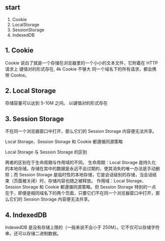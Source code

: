 ## start

1. Cookie
2. LocalStorage
3. SessionStorage
4. IndexedDB

## 1. Cookie

Cookie 说白了就是一个存储在浏览器里的一个小小的文本文件，它附着在 HTTP 请求上
键值对的形式存在, 4k
Cookie 不够大
同一个域名下的所有请求，都会携带 Cookie。

## 2. Local Storage

存储容量可以达到 5-10M 之间。
以键值对的形式存在

## 3. Session Storage

不在同一个浏览器窗口中打开，那么它们的 Session Storage 内容便无法共享。

Local Storage、Session Storage 和 Cookie 都遵循同源策略

Local Storage 与 Session Storage 的区别

两者的区别在于生命周期与作用域的不同。
生命周期：Local Storage 是持久化的本地存储，存储在其中的数据是永远不会过期的，使其消失的唯一办法是手动删除；而 Session Storage 是临时性的本地存储，它是会话级别的存储，当会话结束（页面被关闭）时，存储内容也随之被释放。
作用域：Local Storage、Session Storage 和 Cookie 都遵循同源策略。但 Session Storage 特别的一点在于，即便是相同域名下的两个页面，只要它们不在同一个浏览器窗口中打开，那么它们的 Session Storage 内容便无法共享。

## 4. IndexedDB

IndexedDB 是没有存储上限的（一般来说不会小于 250M）。它不仅可以存储字符串，还可以存储二进制数据。
